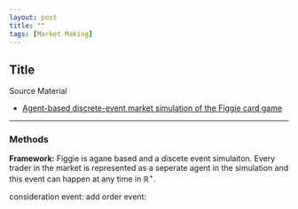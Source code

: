 ```yaml
---
layout: post
title: ""
tags: [Market Making]
---
```

## Title 

Source Material
* [ Agent-based discrete-event market simulation of the Figgie card game](https://arxiv.org/pdf/2110.00879)

---
### Methods 
**Framework:** Figgie is agane based and a discete event simulaiton. Every trader in the market is represented as a seperate agent in the simulation and this event can happen at any time in $\mathbb{R}^+$. 

consideration event:
add order event:

